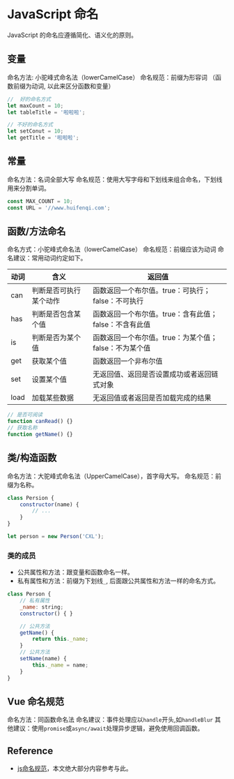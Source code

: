 # JavaScript 命名

JavaScript 的命名应遵循简化、语义化的原则。

## 变量

命名方法: 小驼峰式命名法（lowerCamelCase）
命名规范：前缀为形容词 （函数前缀为动词, 以此来区分函数和变量）

```js
//  好的命名方式
let maxCount = 10;
let tableTitle = '啦啦啦';

// 不好的命名方式
let setConut = 10;
let getTitle = '啦啦啦';
```

## 常量

命名方法：名词全部大写
命名规范：使用大写字母和下划线来组合命名，下划线用来分割单词。

```js
const MAX_COUNT = 10;
const URL = '//www.huifenqi.com';
```

## 函数/方法命名

命名方式：小驼峰式命名法（lowerCamelCase）
命名规范：前缀应该为动词
命名建议：常用动词约定如下。

| 动词 | 含义                   | 返回值                                                |
| ---- | ---------------------- | ----------------------------------------------------- |
| can  | 判断是否可执行某个动作 | 函数返回一个布尔值。true：可执行；false：不可执行     |
| has  | 判断是否包含某个值     | 函数返回一个布尔值。true：含有此值；false：不含有此值 |
| is   | 判断是否为某个值       | 函数返回一个布尔值。true：为某个值；false：不为某个值 |
| get  | 获取某个值             | 函数返回一个非布尔值                                  |
| set  | 设置某个值             | 无返回值、返回是否设置成功或者返回链式对象            |
| load | 加载某些数据           | 无返回值或者返回是否加载完成的结果                    |

```js
// 是否可阅读
function canRead() {}
// 获取名称
function getName() {}
```

## 类/构造函数

命名方法：大驼峰式命名法（UpperCamelCase），首字母大写。
命名规范：前缀为名称。

```js
class Persion {
    constructor(name) {
        // ...
    }
}

let person = new Person('CXL');
```

### 类的成员

- 公共属性和方法：跟变量和函数命名一样。
- 私有属性和方法：前缀为下划线`_`, 后面跟公共属性和方法一样的命名方式。

```js
class Person {
    // 私有属性
    _name: string;
    constructor() { }

    // 公共方法
    getName() {
        return this._name;
    }
    // 公共方法
    setName(name) {
        this._name = name;
    }
}
```

## Vue 命名规范

命名方法：同函数命名法
命名建议：事件处理应以`handle`开头,如`handleBlur`
其他建议：使用`promise`或`async/await`处理异步逻辑，避免使用回调函数。

## Reference

- [js命名规范](https://www.jianshu.com/p/75591d47312a)，本文绝大部分内容参考与此。
